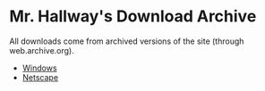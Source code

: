 # Mr. Hallway's Download Archive
All downloads come from archived versions of the site (through web.archive.org). 

 - [Windows](windows)
 - [Netscape](netscape)
